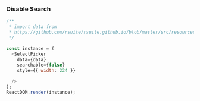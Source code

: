 ### Disable Search

<!--start-code-->

```js
/**
 * import data from
 * https://github.com/rsuite/rsuite.github.io/blob/master/src/resources/data/users.js
 */

const instance = (
  <SelectPicker
    data={data}
    searchable={false}
    style={{ width: 224 }}

  />
);
ReactDOM.render(instance);
```

<!--end-code-->
